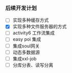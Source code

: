 ### 后续开发计划
* [ ] 实现多种缓存方式
* [x] 实现多种文件服务器的方式
* [ ] activity6 工作流集成
* [ ] easy poi 集成
* [ ] 集成soul网关
* [ ] 动态多数据源
* [ ] 集成xxl-job
* [ ] 分库分表、读写分离 